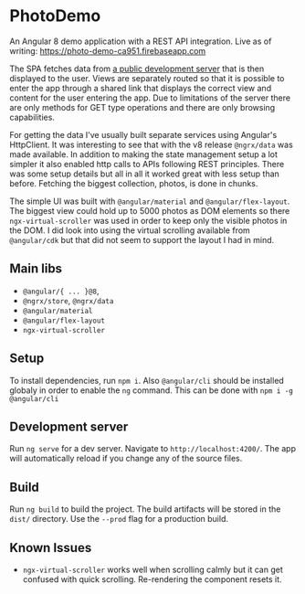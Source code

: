 # PhotoDemo

An Angular 8 demo application with a REST API integration. Live as of writing: https://photo-demo-ca951.firebaseapp.com

The SPA fetches data from [a public development server][json-placeholder] that is then displayed to the user. Views are separately routed so that it is possible to enter the app through a shared link that displays the correct view and content for the user entering the app. Due to limitations of the server there are only methods for GET type operations and there are only browsing capabilities.

For getting the data I've usually built separate services using Angular's HttpClient. It was interesting to see that with the v8 release `@ngrx/data` was made available. In addition to making the state management setup a lot simpler it also enabled http calls to APIs following REST principles. There was some setup details but all in all it worked great with less setup than before. Fetching the biggest collection, photos, is done in chunks.

The simple UI was built with `@angular/material` and `@angular/flex-layout`. The biggest view could hold up to 5000 photos as DOM elements so there `ngx-virtual-scroller` was used in order to keep only the visible photos in the DOM. I did look into using the virtual scrolling available from `@angular/cdk` but that did not seem to support the layout I had in mind.

## Main libs

-   `@angular/{ ... }@8`,
-   `@ngrx/store`, `@ngrx/data`
-   `@angular/material`
-   `@angular/flex-layout`
-   `ngx-virtual-scroller`

## Setup

To install dependencies, run `npm i`. Also `@angular/cli` should be installed globaly in order to enable the `ng` command. This can be done with `npm i -g @angular/cli`

## Development server

Run `ng serve` for a dev server. Navigate to `http://localhost:4200/`. The app will automatically reload if you change any of the source files.

## Build

Run `ng build` to build the project. The build artifacts will be stored in the `dist/` directory. Use the `--prod` flag for a production build.

## Known Issues

-   `ngx-virtual-scroller` works well when scrolling calmly but it can get confused with quick scrolling. Re-rendering the component resets it.

[json-placeholder]: http://jsonplaceholder.typicode.com/
